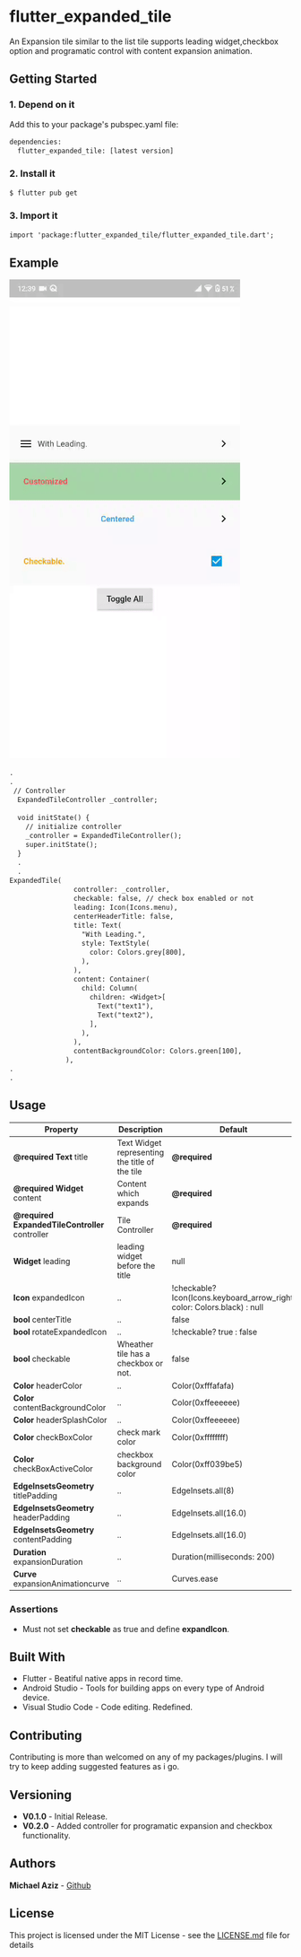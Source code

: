 # flutter_expanded_tile

An Expansion tile similar to the list tile supports leading widget,checkbox option and programatic control with content expansion animation.

## Getting Started

### 1. Depend on it

Add this to your package's pubspec.yaml file:

```
dependencies:
  flutter_expanded_tile: [latest version]
```

### 2. Install it

```
$ flutter pub get
```

### 3. Import it

```
import 'package:flutter_expanded_tile/flutter_expanded_tile.dart';
```

## Example

![](example/demo.gif)

```
.
.
 // Controller
  ExpandedTileController _controller;

  void initState() {
    // initialize controller
    _controller = ExpandedTileController();
    super.initState();
  }
  .
  .
ExpandedTile(
                controller: _controller,
                checkable: false, // check box enabled or not
                leading: Icon(Icons.menu),
                centerHeaderTitle: false,
                title: Text(
                  "With Leading.",
                  style: TextStyle(
                    color: Colors.grey[800],
                  ),
                ),
                content: Container(
                  child: Column(
                    children: <Widget>[
                      Text("text1"),
                      Text("text2"),
                    ],
                  ),
                ),
                contentBackgroundColor: Colors.green[100],
              ),
.
.

```

## Usage

| Property                                        | Description                                    | Default                                                                  |
| ----------------------------------------------- | ---------------------------------------------- | ------------------------------------------------------------------------ |
| **@required Text** title                        | Text Widget representing the title of the tile | **@required**                                                            |
| **@required Widget** content                    | Content which expands                          | **@required**                                                            |
| **@required ExpandedTileController** controller | Tile Controller                                | **@required**                                                            |
| **Widget** leading                              | leading widget before the title                | null                                                                     |
| **Icon** expandedIcon                           | ..                                             | !checkable? Icon(Icons.keyboard_arrow_right, color: Colors.black) : null |
| **bool** centerTitle                            | ..                                             | false                                                                    |
| **bool** rotateExpandedIcon                     | ..                                             | !checkable? true : false                                                 |
| **bool** checkable                              | Wheather tile has a checkbox or not.           | false                                                                    |
| **Color** headerColor                           | ..                                             | Color(0xfffafafa)                                                        |
| **Color** contentBackgroundColor                | ..                                             | Color(0xffeeeeee)                                                        |
| **Color** headerSplashColor                     | ..                                             | Color(0xffeeeeee)                                                        |
| **Color** checkBoxColor                         | check mark color                               | Color(0xffffffff)                                                        |
| **Color** checkBoxActiveColor                   | checkbox background color                      | Color(0xff039be5)                                                        |
| **EdgeInsetsGeometry** titlePadding             | ..                                             | EdgeInsets.all(8)                                                        |
| **EdgeInsetsGeometry** headerPadding            | ..                                             | EdgeInsets.all(16.0)                                                     |
| **EdgeInsetsGeometry** contentPadding           | ..                                             | EdgeInsets.all(16.0)                                                     |
| **Duration** expansionDuration                  | ..                                             | Duration(milliseconds: 200)                                              |
| **Curve** expansionAnimationcurve               | ..                                             | Curves.ease                                                              |

### Assertions

- Must not set **checkable** as true and define **expandIcon**.

## Built With

- Flutter - Beatiful native apps in record time.
- Android Studio - Tools for building apps on every type of Android device.
- Visual Studio Code - Code editing. Redefined.

## Contributing

Contributing is more than welcomed on any of my packages/plugins.
I will try to keep adding suggested features as i go.

## Versioning

- **V0.1.0** - Initial Release.
- **V0.2.0** - Added controller for programatic expansion and checkbox functionality.

## Authors

**Michael Aziz** - [Github](https://github.com/micwaziz)

## License

This project is licensed under the MIT License - see the [LICENSE.md](LICENSE.md) file for details
